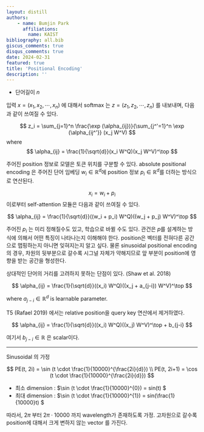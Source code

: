 ```yaml
---
layout: distill
authors: 
    - name: Bumjin Park
      affiliations:
        name: KAIST
bibliography: all.bib
giscus_comments: true
disqus_comments: true
date: 2024-02-31
featured: true
title: 'Positional Encoding'
description: ''
---
```


* 단어길이 $n$

입력 $x = (x_1, x_2, \cdots, x_n)$ 에 대해서 softmax 는 $z=(z_1,z_2, \cdots, z_n)$ 를 내보내며, 다음과 같이 쓰여질 수 있다. 

$$
z_i = \sum_{j=1}^n \frac{\exp (\alpha_{ij})}{\sum_{j^'=1}^n \exp (\alpha_{ij^'}} (x_j W^V)
$$
where 
$$
\alpha_{ij} = \frac{1}{\sqrt{d}}(x_i W^Q)(x_j W^V)^\top
$$


주어진 position 정보로 모델은 토큰 위치를 구분할 수 있다. 
absolute positional encoding 은 주어진 단어 임베딩 $w_i\in \mathbb{R}^d$에 position 정보 $p_i\in \mathbb{R}^d$를 더하는 방식으로 연산된다. 

$$
x_i = w_i + p_i 
$$
이로부터 self-attention 모듈은 다음과 같이 쓰여질 수 있다. 

$$
\alpha_{ij} = \frac{1}{\sqrt{d}}((w_i + p_i) W^Q)((w_j + p_j) W^V)^\top
$$

주어진 $p_i$ 는 미리 정해질수도 있고, 학습으로 바뀔 수도 있다. 관건은 $p$를 설계하는 방식에 의해서 어떤 특징이 나타나는지 이해해야 한다. position은 벡터를 전혀다른 공간으로 맵핑하는지 아니면 잊혀지는지 알고 싶다. 물론 sinusoidal positional encoding의 경우, 차원의 뒷부분으로 갈수록 시그널 자체가 약해지므로 앞 부분이 position에 영향을 받는 공간을 형성한다. 

상대적인 단어의 거리를 고려하지 못하는 단점이 있다. (Shaw et al. 2018)

$$
\alpha_{ij} = \frac{1}{\sqrt{d}}((x_i) W^Q)((x_j + a_{j-i}) W^V)^\top
$$

where $a_{j-i} \in \mathbb{R}^d$ is learnable parameter. 

T5 (Rafael 2019) 에서는 relative position을 query key 연산에서 제거하였다. 

$$
\alpha_{ij} = \frac{1}{\sqrt{d}}((x_i) W^Q)((x_j) W^V)^\top + b_{j-i}
$$

여기서 $b_{j-i} \in \mathbb{R}$ 은 scalar이다.



---


Sinusoidal 의 가정 

$$
PE(t, 2i) = \sin (t \cdot \frac{1}{10000}^{\frac{2i}{d}}) \\
PE(t, 2i+1) = \cos (t \cdot \frac{1}{10000}^{\frac{2i}{d}}) 
$$

* 최소 dimension : $\sin (t \cdot \frac{1}{10000}^{0}) = sin(t) $ 
* 최대 dimension : $\sin (t \cdot \frac{1}{10000}^{1}) = sin(\frac{1}{10000}t) $ 

따라서, $2\pi$ 부터 $2\pi \cdot 10000$ 까지 wavelength가 존재하도록 가정. 
고차원으로 갈수록 position에 대해서 크게 변하지 않는 vector 를 가진다. 